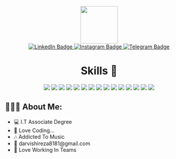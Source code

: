 <div id="header" align="center">
  <img src="https://media.giphy.com/media/M9gbBd9nbDrOTu1Mqx/giphy.gif" width="100"/>
  <div id"badges">
    <a href="https://www.linkedin.com/in/rez106">
    <img src="https://img.shields.io/badge/LinkedIn-blue?&logo=linkedin&logoColor=white" alt="LinkedIn Badge"/>
  </a>
    <a href="#">
    <img src="https://img.shields.io/badge/Instagram-purple?&logo=instagram&logoColor=white" alt="Instagram Badge"/>
  </a>
    <a href="https://t.me/Rez106">
    <img src="https://img.shields.io/badge/Telegram-blue?&logo=telegram&logoColor=white" alt="Telegram Badge"/>
  </a>
  </div>
</div>

<div id="skills" align="center">
  <h1>
    Skills 🎯
  </h1>
  <div>
    <img src="https://img.shields.io/badge/html5-%23E34F26.svg?style=for-the-badge&logo=html5&logoColor=white" />
    <img src="https://img.shields.io/badge/css3-%231572B6.svg?style=for-the-badge&logo=css3&logoColor=white" />
    <img src="https://img.shields.io/badge/javascript-%23323330.svg?style=for-the-badge&logo=javascript&logoColor=%23F7DF1E" />
    <img src="https://img.shields.io/badge/jquery-%230769AD.svg?style=for-the-badge&logo=jquery&logoColor=white" />
    <img src="https://img.shields.io/badge/SASS-hotpink.svg?style=for-the-badge&logo=SASS&logoColor=white" />
    <img src="https://img.shields.io/badge/tailwindcss-%2338B2AC.svg?style=for-the-badge&logo=tailwind-css&logoColor=white" />
    <img src="https://img.shields.io/badge/bootstrap-%238511FA.svg?style=for-the-badge&logo=bootstrap&logoColor=white" />
    <img src="https://img.shields.io/badge/styled--components-DB7093?style=for-the-badge&logo=styled-components&logoColor=white" />
    <img src="https://img.shields.io/badge/react-%2320232a.svg?style=for-the-badge&logo=react&logoColor=%2361DAFB" />
    <img src="https://img.shields.io/badge/-React%20Query-FF4154?style=for-the-badge&logo=react%20query&logoColor=white" />
    <img src="https://img.shields.io/badge/redux-%23593d88.svg?style=for-the-badge&logo=redux&logoColor=white" />
    <img src="https://img.shields.io/badge/React_Router-CA4245?style=for-the-badge&logo=react-router&logoColor=white" />
    <img src="https://img.shields.io/badge/MUI-%230081CB.svg?style=for-the-badge&logo=mui&logoColor=white" />
    <img src="https://img.shields.io/badge/Next-black?style=for-the-badge&logo=next.js&logoColor=white" />
    <img src="https://img.shields.io/badge/vite-%23646CFF.svg?style=for-the-badge&logo=vite&logoColor=white" />
  </div>
</div>

<div id="about-me">
  <h2>👨🏼‍💻 About Me:</h2>
<ul>
  <li>💻 I.T Associate Degree
</li>
  <li>💟 Love Coding...
</li>
  <li>🎶 Addicted To Music
</li>
  <li>📧 darvishireza8181@gmail.com
</li>
  <li>
    🤝 Love Working In Teams
  </li>
</ul>

</div>
